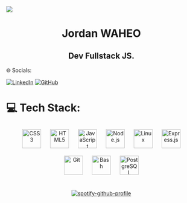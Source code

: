 <img src="https://www.safersociety.com/wp-content/uploads/2018/04/Gif-animation-hello.gif">

<h1 align=center> <span>Jordan WAHEO </span></h1>

<h2 align=center> Dev Fullstack JS.  </h2

## 🌐 Socials:

[![LinkedIn](https://img.shields.io/badge/LinkedIn-0077B5?style=for-the-badge&logo=linkedin&logoColor=white)](https://www.linkedin.com/in/jordan-waheo/) <a href=https://github.com/Jordan-WAHEO>![GitHub](https://img.shields.io/badge/GitHub-100000?style=for-the-badge&logo=github&logoColor=white
)</a>


# 💻 Tech Stack:
<div align=center> 
<img style="margin: 10px" src="https://profilinator.rishav.dev/skills-assets/css3-original-wordmark.svg" alt="CSS3" height="50" />  
<img style="margin: 10px" src="https://profilinator.rishav.dev/skills-assets/html5-original-wordmark.svg" alt="HTML5" height="50" />  
<img style="margin: 10px" src="https://profilinator.rishav.dev/skills-assets/javascript-original.svg" alt="JavaScript" height="50" />  
<img style="margin: 10px" src="https://profilinator.rishav.dev/skills-assets/nodejs-original-wordmark.svg" alt="Node.js" height="50" />  
<img style="margin: 10px" src="https://profilinator.rishav.dev/skills-assets/linux-original.svg" alt="Linux" height="50" />  
<img style="margin: 10px" src="https://profilinator.rishav.dev/skills-assets/express-original-wordmark.svg" alt="Express.js" height="50" />  
<img style="margin: 10px" src="https://profilinator.rishav.dev/skills-assets/git-scm-icon.svg" alt="Git" height="50" />  
<img style="margin: 10px" src="https://profilinator.rishav.dev/skills-assets/gnu_bash-icon.svg" alt="Bash" height="50" />  
<img style="margin: 10px" src="https://profilinator.rishav.dev/skills-assets/postgresql-original-wordmark.svg" alt="PostgreSQL" height="50" />  
</div>


<br/>  
<div align=center> 

[![spotify-github-profile](https://spotify-github-profile.vercel.app/api/view?uid=1138160888&cover_image=true&theme=default)](https://github.com/kittinan/spotify-github-profile)

</div>
